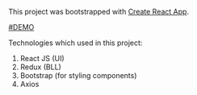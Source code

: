 This project was bootstrapped with [Create React App](https://github.com/facebook/create-react-app).

<a href="https://aleksey-10.github.io/easy-purchase/">#DEMO</a>

Technologies which used in this project:
1. React JS (UI)
2. Redux (BLL)
3. Bootstrap (for styling components)
4. Axios
